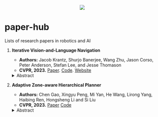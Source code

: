 <p align="center">
   <img src="https://img.shields.io/badge/STATUS-EN%20DESAROLLO-green">
</p>
   
# paper-hub

Lists of research papers in robotics and AI

1. **Iterative Vision-and-Language Navigation**  
   - **Authors:** Jacob Krantz, Shurjo Banerjee, Wang Zhu, Jason Corso, Peter Anderson, Stefan Lee, and Jesse Thomason  
   - **CVPR, 2023.** [Paper](https://arxiv.org/abs/2210.03087). [Code](https://github.com/Bill1235813/IVLN). [Website](https://jacobkrantz.github.io/ivln)
   <details>
   <summary>Abstract</summary>
   <p>We present Iterative Vision-and-Language Navigation (IVLN), a paradigm for evaluating language-guided agents navigating in a persistent environment over time. Existing Vision-and-Language Navigation (VLN) benchmarks erase the agent's memory at the beginning of every episode, testing the ability to perform cold-start navigation with no prior information. However, deployed robots occupy the same environment for long periods of time. The IVLN paradigm addresses this disparity by training and evaluating VLN agents that maintain memory across tours of scenes that consist of up to 100 ordered instruction-following Room-to-Room (R2R) episodes, each defined by an individual language instruction and a target path. We present discrete and continuous Iterative Room-to-Room (IR2R) benchmarks comprising about 400 tours each in 80 indoor scenes. We find that extending the implicit memory of high-performing transformer VLN agents is not sufficient for IVLN, but agents that build maps can benefit from environment persistence, motivating a renewed focus on map-building agents in VLN.</p>
   </details>

2. **Adaptive Zone-aware Hierarchical Planner**  
   - **Authors:** Chen Gao, Xingyu Peng, Mi Yan, He Wang, Lirong Yang, Haibing Ren, Hongsheng Li and Si Liu  
   - **CVPR, 2023.** [Paper](https://openaccess.thecvf.com/content/CVPR2023/papers/Gao_Adaptive_Zone-Aware_Hierarchical_Planner_for_Vision-Language_Navigation_CVPR_2023_paper.pdf) [Code](https://github.com/chengaopro/azhp)
   <details>
   <summary>Abstract</summary>
   <p>The task of Vision-Language Navigation (VLN) is for an embodied agent to reach the global goal according to the instruction. Essentially, during navigation, a series of sub-goals need to be adaptively set and achieved, which is naturally a hierarchical navigation process. However, previous methods leverage a single-step planning scheme, i.e., directly performing navigation action at each step, which is unsuitable for such a hierarchical navigation process. In this paper, we propose an Adaptive Zone-aware Hierarchical Planner (AZHP) to explicitly divides the navigation process into two heterogeneous phases, i.e., sub-goal setting via zone partition/selection (high-level action) and sub-goal executing (low-level action), for hierarchical planning. Specifically, AZHP asynchronously performs two levels of action via the designed State-Switcher Module (SSM). For high-level action, we devise a Scene-aware adaptive Zone Partition (SZP) method to adaptively divide the whole navigation area into different zones on-the-fly. Then the Goal-oriented Zone Selection (GZS) method is proposed to select a proper zone for the current sub-goal. For low-level action, the agent conducts navigation-decision multi-steps in the selected zone. Moreover, we design a Hierarchical RL (HRL) strategy and auxiliary losses with curriculum learning to train the AZHP framework, which provides effective supervision signals for each stage. Extensive experiments demonstrate the superiority of our proposed method, which achieves state-of-the-art performance on three VLN benchmarks (REVERIE, SOON, R2R).</p>
   </details>
